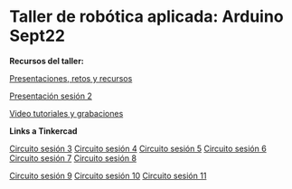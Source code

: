# Taller de robótica aplicada: Arduino Sept22
 **Recursos del taller:**

 [Presentaciones, retos y recursos](https://drive.google.com/drive/folders/1IJ7ROyyjvaH7dIfpCJi50kQDuDLnOJmX?usp=sharing)
 
 [Presentación sesión 2](https://www.canva.com/design/DAD7pNUmb-g/gui4k_kAUmm3ORPKMxsVkA/view?utm_content=DAD7pNUmb-g&utm_campaign=designshare&utm_medium=link&utm_source=publishsharelink)
 
 [Video tutoriales y grabaciones](https://youtube.com/playlist?list=PLJdqQjsB2gwJfnsmABZ2FMFxm3r8WrSfQ)

**Links a Tinkercad**

[Circuito sesión 3](https://www.tinkercad.com/things/1kxHCxgxYGB)
[Circuito sesión 4](https://www.tinkercad.com/things/70G8QV3UyuJ)
[Circuito sesión 5](https://www.tinkercad.com/things/5jHwHLh841l)
[Circuito sesión 6](https://www.tinkercad.com/things/2hU8rRqEGGi)
[Circuito sesión 7](https://www.tinkercad.com/things/b15AgseUdta)
[Circuito sesión 8](https://www.tinkercad.com/things/dBJo06Oi4cH)

[Circuito sesión 9](https://www.tinkercad.com/things/cnkKKSX3cHk)
[Circuito sesión 10](https://www.tinkercad.com/things/d8VlKoGc8kq)
[Circuito sesión 11](https://www.tinkercad.com/things/cuVFpBJmq6c)


